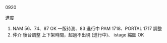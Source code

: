 0920

進度

1. NAM 56、74、87 OK 一版待測、83 進行中 PAM 1718、PORTAL 1717 調整
2. 仲介 後台調整 上下架時間，超過不出現 (進行中)、 istage 縮圖 OK
